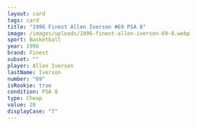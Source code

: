 ```yaml
---
layout: card
tags: card
title: "1996 Finest Allen Iverson #69 PSA 8"
image: /images/uploads/1996-finest-allen-iverson-69-8.webp
sport: Basketball
year: 1996
brand: Finest
subset: ""
player: Allen Iverson
lastName: Iverson
number: "69"
isRookie: true
condition: PSA 8
type: Cheap
value: 20
displayCase: "7"
---
```

